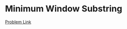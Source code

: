 # Minimum Window Substring

[Problem Link](https://leetcode.com/problems/minimum-window-substring/)
